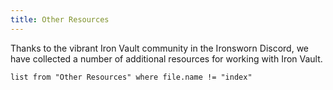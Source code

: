 ```yaml
---
title: Other Resources
---
```

Thanks to the vibrant Iron Vault community in the Ironsworn Discord, we have collected a number of additional resources for working with Iron Vault.

```dataview
list from "Other Resources" where file.name != "index"
```
